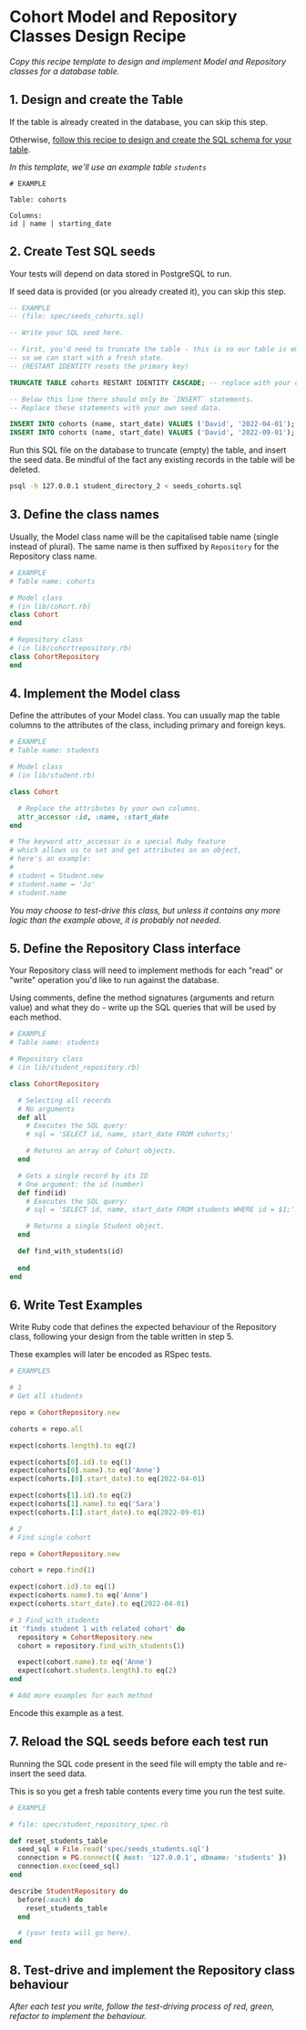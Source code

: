 # Cohort Model and Repository Classes Design Recipe

_Copy this recipe template to design and implement Model and Repository classes for a database table._

## 1. Design and create the Table

If the table is already created in the database, you can skip this step.

Otherwise, [follow this recipe to design and create the SQL schema for your table](./single_table_design_recipe_template.md).

*In this template, we'll use an example table `students`*

```
# EXAMPLE

Table: cohorts

Columns:
id | name | starting_date
```

## 2. Create Test SQL seeds

Your tests will depend on data stored in PostgreSQL to run.

If seed data is provided (or you already created it), you can skip this step.

```sql
-- EXAMPLE
-- (file: spec/seeds_cohorts.sql)

-- Write your SQL seed here. 

-- First, you'd need to truncate the table - this is so our table is emptied between each test run,
-- so we can start with a fresh state.
-- (RESTART IDENTITY resets the primary key)

TRUNCATE TABLE cohorts RESTART IDENTITY CASCADE; -- replace with your own table name.

-- Below this line there should only be `INSERT` statements.
-- Replace these statements with your own seed data.

INSERT INTO cohorts (name, start_date) VALUES ('David', '2022-04-01');
INSERT INTO cohorts (name, start_date) VALUES ('David', '2022-09-01');
```

Run this SQL file on the database to truncate (empty) the table, and insert the seed data. Be mindful of the fact any existing records in the table will be deleted.

```bash
psql -h 127.0.0.1 student_directory_2 < seeds_cohorts.sql
```

## 3. Define the class names

Usually, the Model class name will be the capitalised table name (single instead of plural). The same name is then suffixed by `Repository` for the Repository class name.

```ruby
# EXAMPLE
# Table name: cohorts

# Model class
# (in lib/cohort.rb)
class Cohort
end

# Repository class
# (in lib/cohortrepository.rb)
class CohortRepository
end
```

## 4. Implement the Model class

Define the attributes of your Model class. You can usually map the table columns to the attributes of the class, including primary and foreign keys.

```ruby
# EXAMPLE
# Table name: students

# Model class
# (in lib/student.rb)

class Cohort

  # Replace the attributes by your own columns.
  attr_accessor :id, :name, :start_date
end

# The keyword attr_accessor is a special Ruby feature
# which allows us to set and get attributes on an object,
# here's an example:
#
# student = Student.new
# student.name = 'Jo'
# student.name
```

*You may choose to test-drive this class, but unless it contains any more logic than the example above, it is probably not needed.*

## 5. Define the Repository Class interface

Your Repository class will need to implement methods for each "read" or "write" operation you'd like to run against the database.

Using comments, define the method signatures (arguments and return value) and what they do - write up the SQL queries that will be used by each method.

```ruby
# EXAMPLE
# Table name: students

# Repository class
# (in lib/student_repository.rb)

class CohortRepository

  # Selecting all records
  # No arguments
  def all
    # Executes the SQL query:
    # sql = 'SELECT id, name, start_date FROM cohorts;'

    # Returns an array of Cohort objects.
  end

  # Gets a single record by its ID
  # One argument: the id (number)
  def find(id)
    # Executes the SQL query:
    # sql = 'SELECT id, name, start_date FROM students WHERE id = $1;'

    # Returns a single Student object.
  end

  def find_with_students(id)
    
  end
end
```

## 6. Write Test Examples

Write Ruby code that defines the expected behaviour of the Repository class, following your design from the table written in step 5.

These examples will later be encoded as RSpec tests.

```ruby
# EXAMPLES

# 1
# Get all students

repo = CohortRepository.new

cohorts = repo.all

expect(cohorts.length).to eq(2)

expect(cohorts[0].id).to eq(1) 
expect(cohorts[0].name).to eq('Anne')
expect(cohorts.[0].start_date).to eq(2022-04-01)

expect(cohorts[1].id).to eq(2)
expect(cohorts[1].name).to eq('Sara')
expect(cohorts.[1].start_date).to eq(2022-09-01)

# 2
# Find single cohort

repo = CohortRepository.new

cohort = repo.find(1)

expect(cohort.id).to eq(1)
expect(cohorts.name).to eq('Anne')
expect(cohorts.start_date).to eq(2022-04-01)

# 3 Find_with_students 
it 'finds student 1 with related cohort' do
  repository = CohortRepository.new
  cohort = repository.find_with_students(1)

  expect(cohort.name).to eq('Anne')
  expect(cohort.students.length).to eq(2)
end

# Add more examples for each method
```

Encode this example as a test.

## 7. Reload the SQL seeds before each test run

Running the SQL code present in the seed file will empty the table and re-insert the seed data.

This is so you get a fresh table contents every time you run the test suite.

```ruby
# EXAMPLE

# file: spec/student_repository_spec.rb

def reset_students_table
  seed_sql = File.read('spec/seeds_students.sql')
  connection = PG.connect({ host: '127.0.0.1', dbname: 'students' })
  connection.exec(seed_sql)
end

describe StudentRepository do
  before(:each) do 
    reset_students_table
  end

  # (your tests will go here).
end
```

## 8. Test-drive and implement the Repository class behaviour

_After each test you write, follow the test-driving process of red, green, refactor to implement the behaviour._